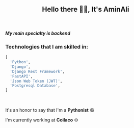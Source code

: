 <h2 align="center">
Hello there 👋🏻, It's AminAli 
</h2>

<br>
<h5>
My main specialty is backend
</h5>

<h3>
Technologies that I am skilled in:
</h3>

``` python
[
  'Python',
  'Django',
  'Django Rest Framework',
  'FastAPI',
  'Json Web Token (JWT)',
  'Postgresql Database',
]

```

<br>
<p>It's an honor to say that I'm a <b>Pythonist</b> 😃</p>
<p>I'm currently working at <b>Coilaco</b> ⚙️</p>
